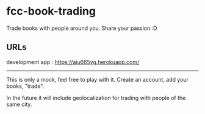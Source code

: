 # fcc-book-trading
Trade books with people around you. Share your passion :D

## URLs
development app : https://aiu665yg.herokuapp.com/

---

This is only a mock, feel free to play with it. Create an account, add your books, "trade".

In the future it will include geolocalization for trading with people of the same city.
